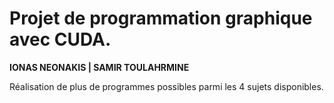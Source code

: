 # Projet de programmation graphique avec CUDA.

__IONAS NEONAKIS | SAMIR TOULAHRMINE__

Réalisation de plus de programmes possibles parmi les 4 sujets disponibles.
